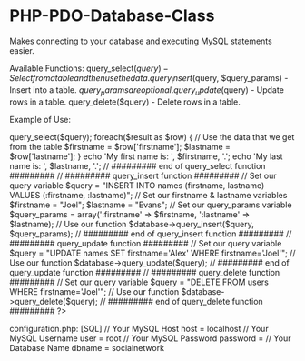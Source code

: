 # PHP-PDO-Database-Class
Makes connecting to your database and executing MySQL statements easier.

Available Functions:
query_select($query) - Select from a table and then use the data.
query_insert($query, $query_params) - Insert into a table. $query_params are optional.
query_update($query) - Update rows in a table.
query_delete($query) - Delete rows in a table.

Example of Use:
<?php

    // Grab your class file
    require("database.class.php");
    
    // Create a new instance of database
    $database = new database();
    
    // ######### query_select function #########
    // Set our query variable
    $query = "SELECT * FROM users WHERE username='" . $username . "'";
    
    // Use our function
    $result = $database->query_select($query);
    foreach($result as $row)
    {
        // Use the data that we get from the table
        $firstname = $row['firstname'];
        $lastname = $row['lastname'];
    }
    echo 'My first name is: ', $firstname, '.';
    echo 'My last name is: ', $lastname, '.';
    // ######### end of query_select function #########
    
    // ######### query_insert function #########
    // Set our query variable
    $query = "INSERT INTO names (firstname, lastname) VALUES (:firstname, :lastname)";
    
    // Set our firstname & lastname variables
    $firstname = "Joel";
    $lastname = "Evans";
    
    // Set our query_params variable
    $query_params = array(':firstname' => $firstname, ':lastname' => $lastname);
    
    // Use our function
    $database->query_insert($query, $query_params);
    // ######### end of query_insert function #########
    
    // ######### query_update function #########
    // Set our query variable
    $query = "UPDATE names SET firstname='Alex' WHERE firstname='Joel'";
    
    // Use our function
    $database->query_update($query);
    // ######### end of query_update function #########
    
    // ######### query_delete function #########
    // Set our query variable
    $query = "DELETE FROM users WHERE firstname='Joel'";
    
    // Use our function
    $database->query_delete($query);
    // ######### end of query_delete function #########
    
?>

configuration.php:
[SQL]
// Your MySQL Host
host = localhost
// Your MySQL Username
user = root
// Your MySQL Password
password = 
// Your Database Name
dbname = socialnetwork
